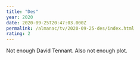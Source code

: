 ```yaml
---
title: "Des"
year: 2020
date: 2020-09-25T20:47:03.000Z
permalink: /almanac/tv/2020-09-25-des/index.html
rating: 2
---
```


Not enough David Tennant. Also not enough plot.